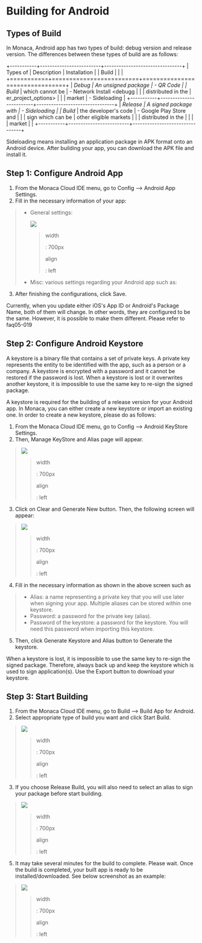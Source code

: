 Building for Android
====================



## <a name="types_of_build_android"></a>Types of Build

In Monaca, Android app has two types of build: debug version and release
version. The differences between these types of build are as follows:

+-----------+-------------------------+--------------------------------+
| Types of  | Description             | Installation                   |
| Build     |                         |                                |
+===========+=========================+================================+
| *Debug    | An unsigned package     | -   QR Code                    |
| Build*    | which cannot be         | -   Network Install &lt;debugg |
|           | distributed in the      | er\_project\_options&gt;       |
|           | market                  | -   Sideloading                |
+-----------+-------------------------+--------------------------------+
| *Release  | A signed package with   | -   Sideloading                |
| Build*    | the developer's code    | -   Google Play Store and      |
|           | sign which can be       |     other eligible markets     |
|           | distributed in the      |                                |
|           | market                  |                                |
+-----------+-------------------------+--------------------------------+

<div class="admonition note">

Sideloading means installing an application package in APK format onto
an Android device. After building your app, you can download the APK
file and install it.

</div>


## <a name="step-1-configure-android-app"></a> Step 1: Configure Android App

1.  From the Monaca Cloud IDE menu, go to
    Config --&gt; Android App Settings.
2.  Fill in the necessary information of your app:

> -   General settings:
>
>     ![](images/android/1.png)
>
>     > width
>     >
>     > :   700px
>     >
>     > align
>     >
>     > :   left
>     >
> -   Misc: various settings regarding your Android app such as:
>
3.  After finishing the configurations, click Save.

<div class="admonition note">

Currently, when you update either iOS's App ID or Android's Package
Name, both of them will change. In other words, they are configured to
be the same. However, it is possible to make them different. Please
refer to faq05-019

</div>

## <a name="step-2-configure-android-keystore"></a> Step 2: Configure Android Keystore

A keystore is a binary file that contains a set of private keys. A
private key represents the entity to be identified with the app, such as
a person or a company. A keystore is encrypted with a password and it
cannot be restored if the password is lost. When a keystore is lost or
it overwrites another keystore, it is impossible to use the same key to
re-sign the signed package.

A keystore is required for the building of a release version for your
Android app. In Monaca, you can either create a new keystore or import
an existing one. In order to create a new keystore, please do as
follows:

1.  From the Monaca Cloud IDE menu, go to
    Config --&gt; Android KeyStore Settings.
2.  Then, Manage KeyStore and Alias page will appear.

> ![](images/android/2.png)
>
> > width
> >
> > :   700px
> >
> > align
> >
> > :   left
> >
3.  Click on Clear and Generate New button. Then, the following screen
    will appear:

> ![](images/android/3.png)
>
> > width
> >
> > :   700px
> >
> > align
> >
> > :   left
> >
4.  Fill in the necessary information as shown in the above screen such
    as

> -   Alias: a name representing a private key that you will use later
>     when signing your app. Multiple aliases can be stored within one
>     keystore.
> -   Password: a password for the private key (alias).
> -   Password of the keystore: a password for the keystore. You will
>     need this password when importing this keystore.

5.  Then, click Generate Keystore and Alias button to Generate the
    keystore.

<div class="admonition note">

When a keystore is lost, it is impossible to use the same key to re-sign
the signed package. Therefore, always back up and keep the keystore
which is used to sign application(s). Use the Export button to download
your keystore.

</div>

Step 3: Start Building
----------------------

1.  From the Monaca Cloud IDE menu, go to
    Build --&gt; Build App for Android.
2.  Select appropriate type of build you want and click Start Build.

> ![](images/android/4.png)
>
> > width
> >
> > :   700px
> >
> > align
> >
> > :   left
> >
3.  If you choose Release Build, you will also need to select an alias
    to sign your package before start building.

> ![](images/android/6.png)
>
> > width
> >
> > :   700px
> >
> > align
> >
> > :   left
> >
5.  It may take several minutes for the build to complete. Please wait.
    Once the build is completed, your built app is ready to be
    installed/downloaded. See below screenshot as an example:

> ![](images/android/7.png)
>
> > width
> >
> > :   700px
> >
> > align
> >
> > :   left
> >

